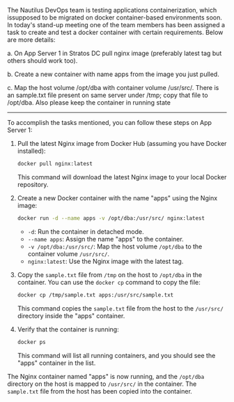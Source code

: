 
The Nautilus DevOps team is testing applications containerization, which issupposed to be migrated on docker container-based environments soon. In today's stand-up meeting one of the team members has been assigned a task to create and test a docker container with certain requirements. Below are more details:


a. On App Server 1 in Stratos DC pull nginx image (preferably latest tag but others should work too).


b. Create a new container with name apps from the image you just pulled.


c. Map the host volume /opt/dba with container volume /usr/src/. There is an sample.txt file present on same server under /tmp; copy that file to /opt/dba. Also please keep the container in running state


------------
To accomplish the tasks mentioned, you can follow these steps on App Server 1:

1. Pull the latest Nginx image from Docker Hub (assuming you have Docker installed):

   ```bash
   docker pull nginx:latest
   ```

   This command will download the latest Nginx image to your local Docker repository.

2. Create a new Docker container with the name "apps" using the Nginx image:

   ```bash
   docker run -d --name apps -v /opt/dba:/usr/src/ nginx:latest
   ```

   - `-d`: Run the container in detached mode.
   - `--name apps`: Assign the name "apps" to the container.
   - `-v /opt/dba:/usr/src/`: Map the host volume `/opt/dba` to the container volume `/usr/src/`.
   - `nginx:latest`: Use the Nginx image with the latest tag.

3. Copy the `sample.txt` file from `/tmp` on the host to `/opt/dba` in the container. You can use the `docker cp` command to copy the file:

   ```bash
   docker cp /tmp/sample.txt apps:/usr/src/sample.txt
   ```

   This command copies the `sample.txt` file from the host to the `/usr/src/` directory inside the "apps" container.

4. Verify that the container is running:

   ```bash
   docker ps
   ```

   This command will list all running containers, and you should see the "apps" container in the list.

The Nginx container named "apps" is now running, and the `/opt/dba` directory on the host is mapped to `/usr/src/` in the container. The `sample.txt` file from the host has been copied into the container.